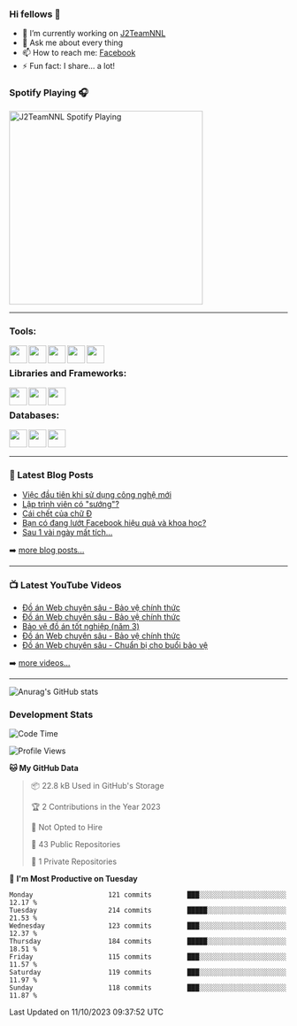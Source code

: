 ### Hi fellows 👋

- 🔭 I’m currently working on [J2TeamNNL]
- 💬 Ask me about every thing
- 📫 How to reach me: [Facebook]
- ⚡ Fun fact: I share... a lot!


### Spotify Playing 🎧
[<img src="https://spotify-playing-git-master.j2teamnnl.vercel.app/api/spotify-playing" alt="J2TeamNNL Spotify Playing" width="350" />](https://open.spotify.com/user/31ghget3jspvgpjwbv5pcwli3smab)

---

### Tools:
<img align='left' height="32" width="32" src="https://cdn.jsdelivr.net/npm/simple-icons@4.8.0/icons/sublimetext.svg" />
<img align='left' height="32" width="32" src="https://cdn.jsdelivr.net/npm/simple-icons@4.8.0/icons/phpstorm.svg" />
<img align='left' height="32" width="32" src="https://cdn.jsdelivr.net/npm/simple-icons@4.8.0/icons/xampp.svg" />
<img align='left' height="32" width="32" src="https://cdn.jsdelivr.net/npm/simple-icons@4.8.0/icons/laragon.svg" />
<img align='left' height="32" width="32" src="https://cdn.jsdelivr.net/npm/simple-icons@4.8.0/icons/docker.svg" />
<br>

### Libraries and Frameworks:
<img align='left' height="32" width="32" src="https://cdn.jsdelivr.net/npm/simple-icons@4.8.0/icons/jquery.svg" />
<img align='left' height="32" width="32" src="https://cdn.jsdelivr.net/npm/simple-icons@4.8.0/icons/laravel.svg" />
<img align='left' height="32" width="32" src="https://cdn.jsdelivr.net/npm/simple-icons@4.8.0/icons/nuxt-dot-js.svg" />
<br>

### Databases:
<img align='left' height="32" width="32" src="https://cdn.jsdelivr.net/npm/simple-icons@4.8.0/icons/mysql.svg" />
<img align='left' height="32" width="32" src="https://cdn.jsdelivr.net/npm/simple-icons@4.8.0/icons/postgresql.svg" />
<img align='left' height="32" width="32" src="https://cdn.jsdelivr.net/npm/simple-icons@4.8.0/icons/elasticsearch.svg" />

<br>
<br>

---

### 📕 Latest Blog Posts
<!-- BLOG-POST-LIST:START -->
- [Việc đầu tiên khi sử dụng công nghệ mới](https://j2teamnnl.blogspot.com/2020/07/viec-au-tien-khi-su-dung-cong-nghe-moi.html)
- [Lập trình viên có &quot;sướng&quot;?](https://j2teamnnl.blogspot.com/2020/03/lap-trinh-vien-co.html)
- [Cái chết của chữ Đ](https://j2teamnnl.blogspot.com/2020/01/cai-chet-cua-chu.html)
- [Bạn có đang lướt Facebook hiệu quả và khoa học?](https://j2teamnnl.blogspot.com/2019/08/ban-co-ang-luot-web-hieu-qua-va-khoa-hoc.html)
- [Sau 1 vài ngày mất tích...](https://j2teamnnl.blogspot.com/2019/08/sau-1-vai-ngay-mat-tich.html)
<!-- BLOG-POST-LIST:END -->
➡️ [more blog posts...](https://j2teamnnl.blogspot.com)

---

### 📺 Latest YouTube Videos
<!-- YOUTUBE:START -->
- [Đồ án Web chuyên sâu - Bảo vệ chính thức](https://www.youtube.com/watch?v=dQ1qbHlol9o)
- [Đồ án Web chuyên sâu - Bảo vệ chính thức](https://www.youtube.com/watch?v=SpbS2vhEzN4)
- [Bảo vệ đồ án tốt nghiệp &lpar;năm 3&rpar;](https://www.youtube.com/watch?v=Cx1ZRzo3qO0)
- [Đồ án Web chuyên sâu - Bảo vệ chính thức](https://www.youtube.com/watch?v=qYK7xKxLV40)
- [Đồ án Web chuyên sâu - Chuẩn bị cho buổi bảo vệ](https://www.youtube.com/watch?v=lxZnvpB2gAY)
<!-- YOUTUBE:END -->
➡️ [more videos...](https://www.youtube.com/j2teamnnl)

---
![Anurag's GitHub stats](https://github-readme-stats.vercel.app/api?username=j2teamnnl&show_icons=true&theme=transparent&hide=contribs&count_private=true)

### Development Stats
<!--START_SECTION:waka-->
![Code Time](http://img.shields.io/badge/Code%20Time-4%2C328%20hrs%2052%20mins-blue)

![Profile Views](http://img.shields.io/badge/Profile%20Views-9-blue)

**🐱 My GitHub Data** 

> 📦 22.8 kB Used in GitHub's Storage 
 > 
> 🏆 2 Contributions in the Year 2023
 > 
> 🚫 Not Opted to Hire
 > 
> 📜 43 Public Repositories 
 > 
> 🔑 1 Private Repositories 
 > 
📅 **I'm Most Productive on Tuesday** 

```text
Monday                   121 commits         ███░░░░░░░░░░░░░░░░░░░░░░   12.17 % 
Tuesday                  214 commits         █████░░░░░░░░░░░░░░░░░░░░   21.53 % 
Wednesday                123 commits         ███░░░░░░░░░░░░░░░░░░░░░░   12.37 % 
Thursday                 184 commits         █████░░░░░░░░░░░░░░░░░░░░   18.51 % 
Friday                   115 commits         ███░░░░░░░░░░░░░░░░░░░░░░   11.57 % 
Saturday                 119 commits         ███░░░░░░░░░░░░░░░░░░░░░░   11.97 % 
Sunday                   118 commits         ███░░░░░░░░░░░░░░░░░░░░░░   11.87 % 
```



 Last Updated on 11/10/2023 09:37:52 UTC
<!--END_SECTION:waka-->


[J2TeamNNL]: https://j2teamnnl.com/
[Facebook]: https://fb.me/j2teamnnl
